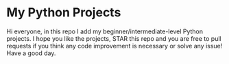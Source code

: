 # My Python Projects
Hi everyone, in this repo I add my beginner/intermediate-level Python projects. I hope you like the projects, STAR this repo and you are free to pull requests if you think any code improvement is necessary or solve any issue! Have a good day.

